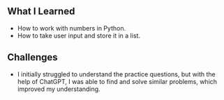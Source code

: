 ## What I Learned  
- How to work with numbers in Python.  
- How to take user input and store it in a list.  

## Challenges  
- I initially struggled to understand the practice questions, but with the help of ChatGPT, I was able to find and solve similar problems, which improved my understanding.  

